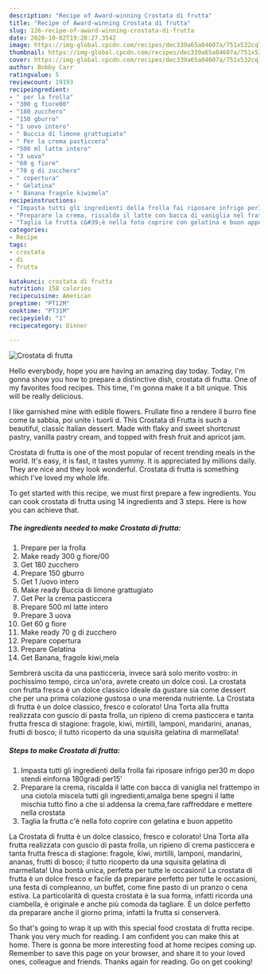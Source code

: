 ```yaml
---
description: "Recipe of Award-winning Crostata di frutta"
title: "Recipe of Award-winning Crostata di frutta"
slug: 126-recipe-of-award-winning-crostata-di-frutta
date: 2020-10-02T19:28:27.354Z
image: https://img-global.cpcdn.com/recipes/dec339a65a04607a/751x532cq70/crostata-di-frutta-recipe-main-photo.jpg
thumbnail: https://img-global.cpcdn.com/recipes/dec339a65a04607a/751x532cq70/crostata-di-frutta-recipe-main-photo.jpg
cover: https://img-global.cpcdn.com/recipes/dec339a65a04607a/751x532cq70/crostata-di-frutta-recipe-main-photo.jpg
author: Bobby Carr
ratingvalue: 5
reviewcount: 19193
recipeingredient:
- " per la frolla"
- "300 g fiore00"
- "180 zucchero"
- "150 gburro"
- "1 uovo intero"
- " Buccia di limone grattugiato"
- " Per la crema pasticcera"
- "500 ml latte intero"
- "3 uova"
- "60 g fiore"
- "70 g di zucchero"
- " copertura"
- " Gelatina"
- " Banana fragole kiwimela"
recipeinstructions:
- "Impasta tutti gli ingredienti della frolla fai riposare infrigo per30 m dopo stendi einforna 180gradi per15&#39;"
- "Preparare la crema, riscalda il latte con bacca di vaniglia nel frattempo in una ciotola miscela tutti gli ingredienti,amalga bene spegni il latte mischia tutto fino a che si addensa la crema,fare raffreddare e mettere nella crostata"
- "Taglia la frutta c&#39;è nella foto coprire con gelatina e buon appetito"
categories:
- Recipe
tags:
- crostata
- di
- frutta

katakunci: crostata di frutta 
nutrition: 158 calories
recipecuisine: American
preptime: "PT12M"
cooktime: "PT31M"
recipeyield: "1"
recipecategory: Dinner

---
```



![Crostata di frutta](https://img-global.cpcdn.com/recipes/dec339a65a04607a/751x532cq70/crostata-di-frutta-recipe-main-photo.jpg)

Hello everybody, hope you are having an amazing day today. Today, I'm gonna show you how to prepare a distinctive dish, crostata di frutta. One of my favorites food recipes. This time, I'm gonna make it a bit unique. This will be really delicious.

I like garnished mine with edible flowers. Frullate fino a rendere il burro fine come la sabbia, poi unite i tuorli d. This Crostata di Frutta is such a beautiful, classic Italian dessert. Made with flaky and sweet shortcrust pastry, vanilla pastry cream, and topped with fresh fruit and apricot jam.

Crostata di frutta is one of the most popular of recent trending meals in the world. It's easy, it is fast, it tastes yummy. It is appreciated by millions daily. They are nice and they look wonderful. Crostata di frutta is something which I've loved my whole life.


To get started with this recipe, we must first prepare a few ingredients. You can cook crostata di frutta using 14 ingredients and 3 steps. Here is how you can achieve that.

<!--inarticleads1-->

##### The ingredients needed to make Crostata di frutta:

1. Prepare  per la frolla
1. Make ready 300 g fiore/00
1. Get 180 zucchero
1. Prepare 150 gburro
1. Get 1 /uovo intero
1. Make ready  Buccia di limone grattugiato
1. Get  Per la crema pasticcera
1. Prepare 500 ml latte intero
1. Prepare 3 uova
1. Get 60 g fiore
1. Make ready 70 g di zucchero
1. Prepare  copertura
1. Prepare  Gelatina
1. Get  Banana, fragole kiwi,mela


Sembrerà uscita da una pasticceria, invece sarà solo merito vostro: in pochissimo tempo, circa un&#39;ora, avrete creato un dolce così. La crostata con frutta fresca è un dolce classico ideale da gustare sia come dessert che per una prima colazione gustosa o una merenda nutriente. La Crostata di frutta è un dolce classico, fresco e colorato! Una Torta alla frutta realizzata con guscio di pasta frolla, un ripieno di crema pasticcera e tanta frutta fresca di stagione: fragole, kiwi, mirtilli, lamponi, mandarini, ananas, frutti di bosco; il tutto ricoperto da una squisita gelatina di marmellata! 

<!--inarticleads2-->

##### Steps to make Crostata di frutta:

1. Impasta tutti gli ingredienti della frolla fai riposare infrigo per30 m dopo stendi einforna 180gradi per15&#39;
1. Preparare la crema, riscalda il latte con bacca di vaniglia nel frattempo in una ciotola miscela tutti gli ingredienti,amalga bene spegni il latte mischia tutto fino a che si addensa la crema,fare raffreddare e mettere nella crostata
1. Taglia la frutta c&#39;è nella foto coprire con gelatina e buon appetito


La Crostata di frutta è un dolce classico, fresco e colorato! Una Torta alla frutta realizzata con guscio di pasta frolla, un ripieno di crema pasticcera e tanta frutta fresca di stagione: fragole, kiwi, mirtilli, lamponi, mandarini, ananas, frutti di bosco; il tutto ricoperto da una squisita gelatina di marmellata! Una bontà unica, perfetta per tutte le occasioni! La crostata di frutta è un dolce fresco e facile da preparare perfetto per tutte le occasioni, una festa di compleanno, un buffet, come fine pasto di un pranzo o cena estiva. La particolarità di questa crostata è la sua forma, infatti ricorda una ciambella, è originale e anche più comoda da tagliare. È un dolce perfetto da preparare anche il giorno prima, infatti la frutta si conserverà. 

So that's going to wrap it up with this special food crostata di frutta recipe. Thank you very much for reading. I am confident you can make this at home. There is gonna be more interesting food at home recipes coming up. Remember to save this page on your browser, and share it to your loved ones, colleague and friends. Thanks again for reading. Go on get cooking!
